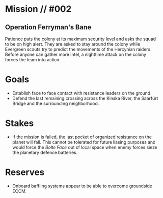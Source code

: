 # Mission // #002
## Operation Ferryman's Bane

Patience puts the colony at its maximum security level and asks the squad to be on high alert. They are asked to stay around the colony while Evergreen scouts try to predict the movements of the Hercynian raiders.  
Before anyone can gather more intel, a nighttime attack on the colony forces the team into action.

# Goals
- Establish face to face contact with resistance leaders on the ground.
- Defend the last remaining crossing across the Kinska River, the Saarfürt Bridge and the surrounding neighborhood.

# Stakes
- If the mission is failed, the last pocket of organized resistance on the planet will fall. This cannot be tolerated for future liasing purposes and would force the *Bolte Face* out of local space when enemy forces sieze the planetary defence batteries.

# Reserves
- Onboard baffling systems appear to be able to overcome groundside ECCM.
